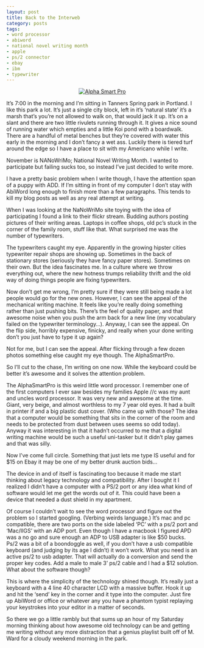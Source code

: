 ```yaml
---
layout: post
title: Back to the Interweb
category: posts
tags:
- word processor
- abiword
- national novel writing month
- apple
- ps/2 connector
- ebay
- ibm
- typewriter
---
```

<p style="text-align: center;"><a class="flickr-image" title="Alpha Smart Pro" href="http://web.archive.org/web/20090105152817/http://www.flickr.com/photos/99797223@N00/3025447256/" onclick="javascript:pageTracker._trackPageview('/outbound/article/www.flickr.com');"><img class="aligncenter" src="http://web.archive.org/web/20090105152817im_/http://farm4.static.flickr.com/3222/3025447256_d721e13a75.jpg" alt="Alpha Smart Pro" /></a></p>
<p>It’s 7:00 in the morning and I’m sitting in Tanners Spring park in Portland. I like this park a lot. It’s just a single city block, left in it’s ‘natural state’ it’s a marsh that’s you’re not allowed to walk on, that would jack it up. It’s on a slant and there are two little rivulets running through it. It gives a nice sound of running water which empties and a little Koi pond with a boardwalk. There are a handful of metal benches but they’re covered with water this early in the morning and I don’t fancy a wet ass. Luckily there is tiered turf around the edge so I have a place to sit with my Americano while I write.</p>
<p>November is NANoWriMo; National Novel Writing Month. I wanted to participate but failing sucks too, so instead I’ve just decided to write more.</p>
<p>I have a pretty basic problem when I write though, I have the attention span of a puppy with ADD. If I’m sitting in front of my computer I don’t stay with AbiWord long enough to finish more than a few paragraphs. This tends to kill my blog posts as well as any real attempt at writing.</p>
<p>When I was looking at the NaNoWriMo site toying with the idea of participating I found a link to their flickr stream. Budding authors posting pictures of their writing areas. Laptops in coffee shops, old pc’s stuck in the corner of the family room, stuff like that. What surprised me was the number of typewriters.</p>
<p>The typewriters caught my eye. Apparently in the growing hipster cities typewriter repair shops are showing up. Sometimes in the back of stationary stores (seriously they have fancy paper stores). Sometimes on their own. But the idea fascinates me. In a culture where we throw everything out, where the new hotness trumps reliability thrift and the old way of doing things people are fixing typewriters.</p>
<p>Now don’t get me wrong, I’m pretty sure if they were still being made a lot people would go for the new ones. However, I can see the appeal of the mechanical writing machine. It feels like you’re really doing something rather than just pushing bits. There’s the feel of quality paper, and that awesome noise when you push the arm back for a new line (my vocabulary failed on the typewriter terminology…). Anyway, I can see the appeal. On the flip side, horribly expensive, finicky, and really when your done writing don’t you just have to type it up again?</p>
<p>Not for me, but I can see the appeal. After flicking through a few dozen photos something else caught my eye though. The AlphaSmartPro.</p>
<p>So I’ll cut to the chase, I’m writing on one now. While the keyboard could be better it’s awesome and it solves the attention problem.</p>

<p>The AlphaSmartPro is this weird little word processor. I remember one of the first computers I ever saw besides my families Apple //c was my aunt and uncles word processor. It was very new and awesome at the time. Giant, very beige, and almost worthless to my 7 year old eyes. It had a built in printer if and a big plastic dust cover. (Who came up with those? The idea that a computer would be something that sits in the corner of the room and needs to be protected from dust between uses seems so odd today). Anyway it was interesting in that it hadn’t occurred to me that a digital writing machine would be such a useful uni-tasker but it didn’t play games and that was silly.</p>
<p>Now I’ve come full circle. Something that just lets me type IS useful and for $15 on Ebay it may be one of my better drunk auction bids…</p>
<p>The device in and of itself is fascinating too because it made me start thinking about legacy technology and compatibility.  After I bought it I realized I didn’t have a computer with a PS/2 port or any idea what kind of software would let me get the words out of it. This could have been a device that needed a dust shield in my apartment.</p>
<p>Of course I couldn’t wait to see the word processor and figure out the problem so I started googling. (Verbing weirds language.) It’s mac and pc compatible, there are two ports on the side labeled ‘PC’ with a ps/2 port and ‘Mac/IIGS’ with an ADP port. Even though I have a macbook I figured APD was a no go and sure enough an ADP to USB adapter is like $50 bucks. Ps/2 was a bit of a boondoggle as well, if you don’t have a usb compatible keyboard (and judging by its age I didn’t) it won’t work. What you need is an active ps/2 to usb adapter. That will actually do a conversion and send the proper key codes. Add a male to male 3’ ps/2 cable and I had a $12 solution. What about the software though?</p>
<p>This is where the simplicity of the technology shined though. It’s really just a keyboard with a 4 line 40 character LCD with a massive buffer. Hook it up and hit the ‘send’ key in the corner and it type into the computer. Just fire up AbiWord or office or whatever any you have a phantom typist replaying your keystrokes into your editor in a matter of seconds.</p>
<p>So there we go a little rambly but that sums up an hour of my Saturday morning thinking about how awesome old technology can be and getting me writing without any more distraction that a genius playlist built off of M. Ward for a cloudy weekend morning in the park.</p>
        </div>
